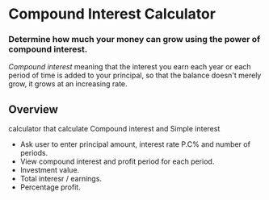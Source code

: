 #  Compound Interest Calculator
### Determine how much your money can grow using the power of compound interest.

*Compound interest* meaning that the interest you earn each year or each period of time is added to your principal, so that the balance doesn't merely grow, it grows at an increasing rate.



## Overview

calculator that calculate Compound interest and Simple interest

- Ask user to enter principal amount, interest rate P.C% and number of periods.
- View compound interest and profit period for each period.
- Investment value.
- Total interesr / earnings.
- Percentage profit.



  




